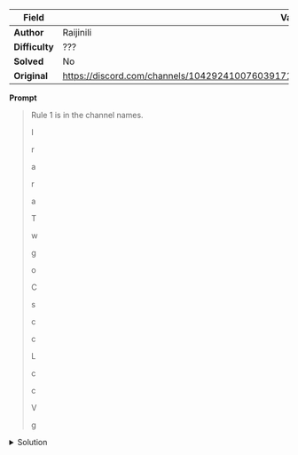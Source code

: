 |Field|Value|
|---|---|
|**Author**|Raijinili|
|**Difficulty**|???|
|**Solved**|No|
|**Original**|https://discord.com/channels/1042924100760391710/1110625554476040323/1131456634258980874|

**Prompt**
> Rule 1 is in the channel names.
>
> I
>
> r
>
> a
>
> r
>
> a
>
> T
>
> w
>
> g
>
> o
>
> C
>
> s
>
> c
>
> c
>
> L
>
> c
>
> c
>
> V
>
> g 

<details>
<summary>Solution</summary>
  

</details>
